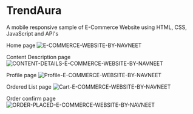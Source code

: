 # TrendAura 
A mobile responsive sample of E-Commerce Website using HTML, CSS, JavaScript and API's

Home page
![E-COMMERCE-WEBSITE-BY-NAVNEET](https://github.com/user-attachments/assets/15e1a8d9-a6e2-457a-9077-abb02cb3896d)

Content Description page
![CONTENT-DETAILS-E-COMMERCE-WEBSITE-BY-NAVNEET](https://github.com/user-attachments/assets/4b0acf88-2f77-4508-b495-edb136d3c700)

Profile page
![Profile-E-COMMERCE-WEBSITE-BY-NAVNEET](https://github.com/user-attachments/assets/a420ccd0-0bdd-45e6-a5bc-504d30bcff7e)

Ordered List page
![Cart-E-COMMERCE-WEBSITE-BY-NAVNEET](https://github.com/user-attachments/assets/03d26603-23ad-4a30-8d9d-7aabee8e2466)

Order confirm page
![ORDER-PLACED-E-COMMERCE-WEBSITE-BY-NAVNEET](https://github.com/user-attachments/assets/4a2844d8-bcf9-4244-b779-529803ffb319)
